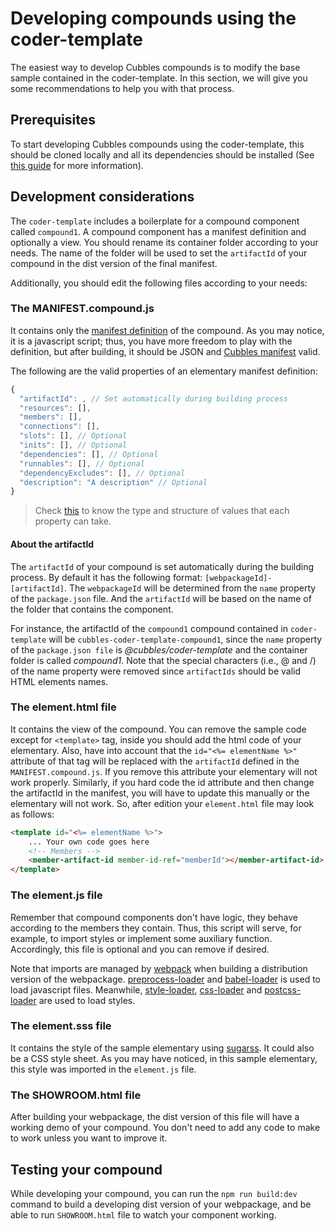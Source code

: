 # Developing compounds using the coder-template

The easiest way to develop Cubbles compounds is to modify the base sample contained in the coder-template. In this section, we will give you some recommendations to help you with that process.

## Prerequisites

To start developing Cubbles compounds using the coder-template, this should be cloned locally and all its dependencies should be installed (See [this guide](./creating-project.md) for more information).

## Development considerations

The `coder-template` includes a boilerplate for a compound component called `compound1`. A compound component has a manifest definition and optionally a view. You should rename its container folder according to your needs. The name of the folder will be used to set the `artifactId` of your compound in the dist version of the final manifest.

Additionally, you should edit the following files according to your needs:

### The **MANIFEST.compound.js**

It contains only the [manifest definition](../terms-and-concepts/artifacts.md#artifact-definition) of the compound. As you may notice, it is a javascript script; thus, you have more freedom to play with the definition, but after building, it should be JSON and [Cubbles manifest](http://cubbles.github.io/cubx-webpackage-document-api/schema-explorer.html?schemaPath=master/lib/jsonSchema/manifestWebpackage-10.0.0.schema.json) valid.

The following are the valid properties of an elementary manifest definition:

```javascript
{
  "artifactId": , // Set automatically during building process
  "resources": [],
  "members": [],
  "connections": [],
  "slots": [], // Optional
  "inits": [], // Optional
  "dependencies": [], // Optional
  "runnables": [], // Optional
  "dependencyExcludes": [], // Optional
  "description": "A description" // Optional
}
```

> Check [this](http://cubbles.github.io/cubx-webpackage-document-api/schema-explorer.html?schemaPath=master/lib/jsonSchema/manifestWebpackage-10.0.0.schema.json) to know the type and structure of values that each property can take.

#### About the artifactId

The `artifactId` of your compound is set automatically during the building process. By default it has the following format: `[webpackageId]-[artifactId]`. The `webpackageId` will be determined from the `name` property of the `package.json` file. And the `artifactId` will be based on the name of the folder that contains the component.

For instance, the artifactId of the `compound1` compound contained in `coder-template` will be `cubbles-coder-template-compound1`, since the `name` property of the `package.json file` is *@cubbles/coder-template* and the container folder is called *compound1*. Note that the special characters (i.e., @ and /) of the name property were removed since `artifactIds` should be valid HTML elements names.

### The **element.html** file

It contains the view of the compound. You can remove the sample code except for `<template>` tag, inside you should add the html code of your elementary. Also, have into account that the `id="<%= elementName %>"` attribute of that tag will be replaced with the `artifactId` defined in the `MANIFEST.compound.js`. If you remove this attribute your elementary will not work properly. Similarly, if you hard code the id attribute and then change the artifactId in the manifest, you will have to update this manually or the elementary will not work. So, after edition your `element.html` file may look as follows:

```html
<template id="<%= elementName %>">
    ... Your own code goes here
    <!-- Members -->
    <member-artifact-id member-id-ref="memberId"></member-artifact-id>
</template>
```

### The **element.js** file

Remember that compound components don't have logic, they behave according to the members they contain. Thus, this script will serve, for example, to import styles or implement some auxiliary function. Accordingly, this file is optional and you can remove if desired.

Note that imports are managed by [webpack](https://webpack.github.io/) when building a distribution version of the webpackage. [preprocess-loader](https://www.npmjs.com/package/preprocess-loader) and [babel-loader](https://webpack.js.org/loaders/babel-loader/) is used to load javascript files. Meanwhile, [style-loader](https://webpack.js.org/loaders/style-loader/), [css-loader](https://webpack.js.org/loaders/css-loader/) and [postcss-loader](https://webpack.js.org/loaders/postcss-loader/) are used to load styles.

### The **element.sss** file

It contains the style of the sample elementary using [sugarss](https://github.com/postcss/sugarss). It could also be a CSS style sheet. As you may have noticed, in this sample elementary, this style was imported in the `element.js` file.

### The **SHOWROOM.html** file

After building your webpackage, the dist version of this file will have a working demo of your compound. You don't need to add any code to make to work unless you want to improve it.

## Testing your compound

While developing your compound, you can run the `npm run build:dev` command to build a developing dist version of your webpackage, and be able to run `SHOWROOM.html` file to watch your component working.